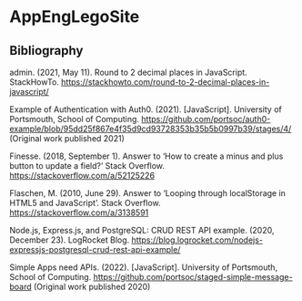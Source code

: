 # AppEngLegoSite

## Bibliography

admin. (2021, May 11). Round to 2 decimal places in JavaScript. StackHowTo. https://stackhowto.com/round-to-2-decimal-places-in-javascript/

Example of Authentication with Auth0. (2021). [JavaScript]. University of Portsmouth, School of Computing. https://github.com/portsoc/auth0-example/blob/95dd25f867e4f35d9cd93728353b35b5b0997b39/stages/4/ (Original work published 2021)

Finesse. (2018, September 1). Answer to ‘How to create a minus and plus button to update a field?’ Stack Overflow. https://stackoverflow.com/a/52125226

Flaschen, M. (2010, June 29). Answer to ‘Looping through localStorage in HTML5 and JavaScript’. Stack Overflow. https://stackoverflow.com/a/3138591

Node.js, Express.js, and PostgreSQL: CRUD REST API example. (2020, December 23). LogRocket Blog. https://blog.logrocket.com/nodejs-expressjs-postgresql-crud-rest-api-example/

Simple Apps need APIs. (2022). [JavaScript]. University of Portsmouth, School of Computing. https://github.com/portsoc/staged-simple-message-board (Original work published 2020)
